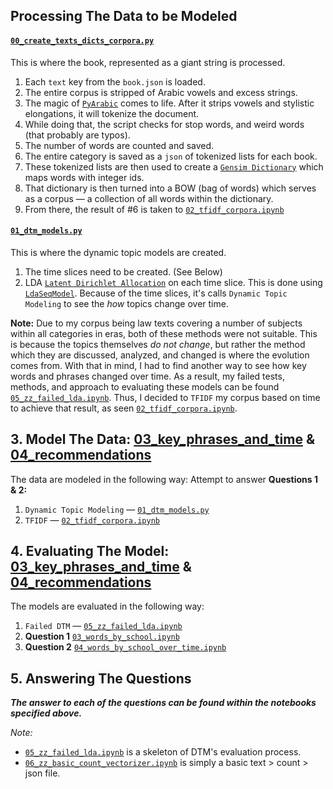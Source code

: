 ## Processing The Data to be Modeled
#### [`00_create_texts_dicts_corpora.py`](00_create_texts_dicts_corpora.py)
This is where the book, represented as a giant string is processed.
1. Each `text` key from the `book.json` is loaded.
2. The entire corpus is stripped of Arabic vowels and excess strings.
3.  The magic of [`PyArabic`](https://github.com/linuxscout/pyarabic) comes to life. After it strips vowels and stylistic elongations, it will tokenize the document.
4. While doing that, the script checks for stop words, and weird words (that probably are typos).
5. The number of words are counted and saved.
6. The entire category is saved as a `json` of tokenized lists for each book.
7. These tokenized lists are then used to create a [`Gensim Dictionary`](https://radimrehurek.com/gensim/corpora/dictionary.html) which maps words with integer ids.
8. That dictionary is then turned into a BOW (bag of words) which serves as a corpus — a collection of all words within the dictionary.
9. From there, the result of #6 is taken to [`02_tfidf_corpora.ipynb`](02_tfidf_corpora.ipynb)

#### [`01_dtm_models.py`](01_dtm_models.py)
This is where the dynamic topic models are created.
1. The time slices need to be created. (See Below)
2. LDA [`Latent Dirichlet Allocation`](https://radimrehurek.com/gensim/models/ldamodel.html) on each time slice. This is done using [`LdaSeqModel`](https://radimrehurek.com/gensim/models/ldaseqmodel.html). Because of the time slices, it's calls `Dynamic Topic Modeling` to see the *how* topics change over time.

**Note:** Due to my corpus being law texts covering a number of subjects within all categories in eras, both of these methods were not suitable. This is because the topics themselves *do not change*, but rather the method which they are discussed, analyzed, and changed is where the evolution comes from. With that in mind, I had to find another way to see how key words and phrases changed over time. As a result, my failed tests, methods, and approach to evaluating these models can be found [`05_zz_failed_lda.ipynb`](05_zz_failed_lda.ipynb). Thus, I decided to `TFIDF` my corpus based on time to achieve that result, as seen [`02_tfidf_corpora.ipynb`](02_tfidf_corpora.ipynb). 

## 3. Model The Data: [03_key_phrases_and_time](03_key_phrases_and_time) & [04_recommendations](04_recommendations)
The data are modeled in the following way:
Attempt to answer **Questions 1 & 2:**
1. `Dynamic Topic Modeling` — [`01_dtm_models.py`](01_dtm_models.py)
2. `TFIDF` — [`02_tfidf_corpora.ipynb`](02_tfidf_corpora.ipynb)

## 4. Evaluating The Model: [03_key_phrases_and_time](03_key_phrases_and_time) & [04_recommendations](04_recommendations)
The models are evaluated in the following way:
1. `Failed DTM` — [`05_zz_failed_lda.ipynb`](05_zz_failed_lda.ipynb)
2. **Question 1** [`03_words_by_school.ipynb`](03_words_by_school.ipynb)
3. **Question 2** [`04_words_by_school_over_time.ipynb`](04_words_by_school_over_time.ipynb)

## 5. Answering The Questions
***The answer to each of the questions can be found within the notebooks specified above.***

*Note:*
- [`05_zz_failed_lda.ipynb`](05_zz_failed_lda.ipynb) is a skeleton of DTM's evaluation process.
- [`06_zz_basic_count_vectorizer.ipynb`](06_zz_basic_count_vectorizer.ipynb) is simply a basic text > count > json file.